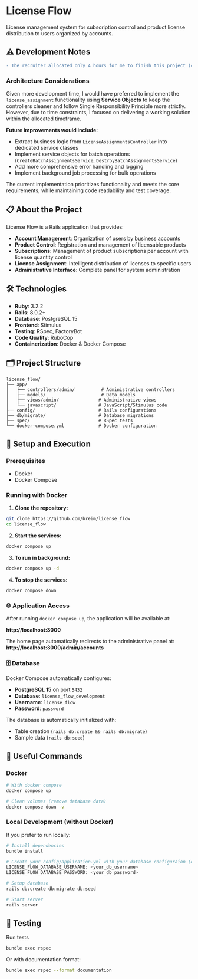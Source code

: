 # License Flow

License management system for subscription control and product license distribution to users organized by accounts.


## ⚠️ Development Notes
```diff
- The recruiter allocated only 4 hours for me to finish this project (continuous work time), with a 48-hour timeframe. Business hours were not specified.
```
### Architecture Considerations

Given more development time, I would have preferred to implement the `license_assignment` functionality using **Service Objects** to keep the controllers cleaner and follow Single Responsibility Principle more strictly. However, due to time constraints, I focused on delivering a working solution within the allocated timeframe.

**Future improvements would include:**
- Extract business logic from `LicenseAssignmentsController` into dedicated service classes
- Implement service objects for batch operations (`CreateBatchAssignmentsService`, `DestroyBatchAssignmentsService`)
- Add more comprehensive error handling and logging
- Implement background job processing for bulk operations

The current implementation prioritizes functionality and meets the core requirements, while maintaining code readability and test coverage.

## 📋 About the Project

License Flow is a Rails application that provides:

- **Account Management**: Organization of users by business accounts
- **Product Control**: Registration and management of licensable products
- **Subscriptions**: Management of product subscriptions per account with license quantity control
- **License Assignment**: Intelligent distribution of licenses to specific users
- **Administrative Interface**: Complete panel for system administration

## 🛠 Technologies

- **Ruby**: 3.2.2
- **Rails**: 8.0.2+
- **Database**: PostgreSQL 15
- **Frontend**: Stimulus
- **Testing**: RSpec, FactoryBot
- **Code Quality**: RuboCop
- **Containerization**: Docker & Docker Compose

## 🗂 Project Structure

```
license_flow/
├── app/
│   ├── controllers/admin/          # Administrative controllers
│   ├── models/                     # Data models
│   ├── views/admin/               # Administrative views
│   └── javascript/                # JavaScript/Stimulus code
├── config/                        # Rails configurations
├── db/migrate/                    # Database migrations
├── spec/                          # RSpec tests
└── docker-compose.yml             # Docker configuration
```

## 🚀 Setup and Execution

### Prerequisites

- Docker
- Docker Compose

### Running with Docker

1. **Clone the repository:**
```bash
git clone https://github.com/breim/license_flow
cd license_flow
```

2. **Start the services:**
```bash
docker compose up
```

3. **To run in background:**
```bash
docker compose up -d
```

4. **To stop the services:**
```bash
docker compose down
```

### 🌐 Application Access

After running `docker compose up`, the application will be available at:

**http://localhost:3000**

The home page automatically redirects to the administrative panel at:
**http://localhost:3000/admin/accounts**

### 🗄 Database

Docker Compose automatically configures:

- **PostgreSQL 15** on port `5432`
- **Database**: `license_flow_development`
- **Username**: `license_flow`
- **Password**: `password`

The database is automatically initialized with:
- Table creation (`rails db:create && rails db:migrate`)
- Sample data (`rails db:seed`)

## 🔧 Useful Commands

### Docker

```bash
# With docker compose
docker compose up

# Clean volumes (remove database data)
docker compose down -v
```

### Local Development (without Docker)

If you prefer to run locally:

```bash
# Install dependencies
bundle install

# Create your config/application.yml with your database configuraion (example)
LICENSE_FLOW_DATABASE_USERNAME: <your_db_username>
LICENSE_FLOW_DATABASE_PASSWORD: <your_db_password>

# Setup database
rails db:create db:migrate db:seed

# Start server
rails server
```

## 🧪 Testing

Run tests

```bash
bundle exec rspec
```

Or with documentation format:

```bash
bundle exec rspec --format documentation
```
